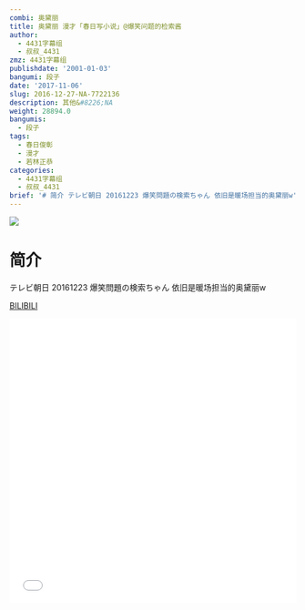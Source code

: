 ```yaml
---
combi: 奥黛丽
title: 奥黛丽 漫才「春日写小说」@爆笑问题的检索酱
author:
  - 4431字幕组
  - 叔叔_4431
zmz: 4431字幕组
publishdate: '2001-01-03'
bangumi: 段子
date: '2017-11-06'
slug: 2016-12-27-NA-7722136
description: 其他&#8226;NA
weight: 28894.0
bangumis:
  - 段子
tags:
  - 春日俊彰
  - 漫才
  - 若林正恭
categories:
  - 4431字幕组
  - 叔叔_4431
brief: '# 简介 テレビ朝日 20161223 爆笑問題の検索ちゃん 依旧是暖场担当的奥黛丽w'
---
```

![](https://i.imgur.com/j66Dr0s.png)
# 简介  
テレビ朝日 20161223 爆笑問題の検索ちゃん
依旧是暖场担当的奥黛丽w

  [BILIBILI](https://www.bilibili.com/video/av7722136/)

  <iframe src="//www.bilibili.com/blackboard/player.html?aid=7722136" width="100%" height="500" frameborder="0" allowfullscreen="allowfullscreen"></iframe>
